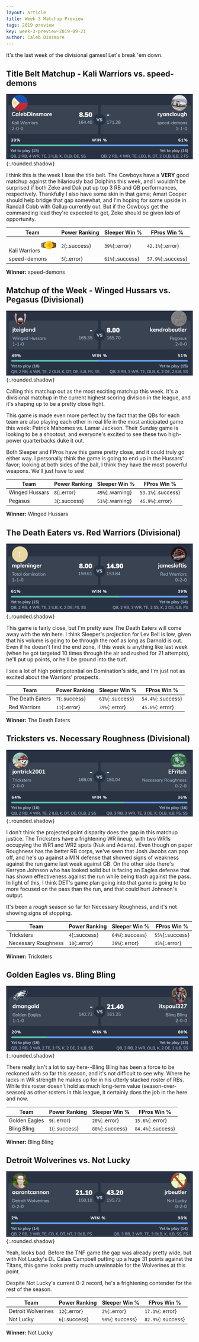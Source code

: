 ```yaml
---
layout: article
title: Week 3 Matchup Preview
tags: 2019 preview
key: week-3-preview-2019-09-21
author: Caleb Dinsmore
---
```


It's the last week of the divisional games! Let's break 'em down.

<!--more-->

## Title Belt Matchup - Kali Warriors vs. speed-demons

![](/post-assets/2019/2019-09-21/kali_speed.png){:.rounded.shadow}

I think this is the week I lose the title belt. The Cowboys have a **VERY** good matchup against the hilariously bad Dolphins this week, and I wouldn't be surprised if both Zeke and Dak put up top 3 RB and QB performances, respectively. Thankfully I also have some skin in that game; Amari Cooper should help bridge that gap somewhat, and I'm hoping for some upside in Randall Cobb with Gallup currently out. But if the Cowboys get the commanding lead they're expected to get, Zeke should be given _lots_ of opportunity.

| Team                                                               | Power Ranking  | Sleeper Win %    | FPros Win %        |
| ------------------------------------------------------------------ | -------------- | ---------------- | ------------------ |
| Kali Warriors <img width="40px" src="/misc/assets/svg/belt.svg" /> | `2`{:.success} | `39%`{:.error}   | `42.1%`{:.error}   |
| speed-demons                                                       | `5`{:.error}   | `61%`{:.success} | `57.9%`{:.success} |

**Winner:** speed-demons

## Matchup of the Week - Winged Hussars vs. Pegasus (Divisional)

![](/post-assets/2019/2019-09-21/winged_pegasus.png){:.rounded.shadow}

Calling this matchup out as the most exciting matchup this week. It's a divisional matchup in the current highest scoring division in the league, and it's shaping up to be a pretty close fight.

This game is made even more perfect by the fact that the QBs for each team are also playing each other in real life in the most anticipated game this week: Patrick Mahomes vs. Lamar Jackson. Their Sunday game is looking to be a shootout, and everyone's excited to see these two high-power quarterbacks duke it out.

Both Sleeper and FPros have this game pretty close, and it could truly go either way. I personally think the game is going to end up in the Hussars' favor; looking at both sides of the ball, I think they have the most powerful weapons. We'll just have to see!

| Team           | Power Ranking  | Sleeper Win %    | FPros Win %        |
| -------------- | -------------- | ---------------- | ------------------ |
| Winged Hussars | `8`{:.error}   | `49%`{:.warning} | `53.1%`{:.success} |
| Pegasus        | `3`{:.success} | `51%`{:.warning} | `46.9%`{:.error}   |

**Winner:** Winged Hussars

## The Death Eaters vs. Red Warriors (Divisional)

![](/post-assets/2019/2019-09-21/total_red.png){:.rounded.shadow}

This game is fairly close, but I'm pretty sure The Death Eaters will come away with the win here. I think Sleeper's projection for Lev Bell is low, given that his volume is going to be through the roof as long as Darnold is out. Even if he doesn't find the end zone, if this week is anything like last week (when he got targeted 10 times through the air and rushed for 21 attempts), he'll put up points, or he'll be ground into the turf.

I see a lot of high point potential on Domination's side, and I'm just not as excited about the Warriors' prospects.

| Team             | Power Ranking  | Sleeper Win %    | FPros Win %        |
| ---------------- | -------------- | ---------------- | ------------------ |
| The Death Eaters | `7`{:.success} | `61%`{:.success} | `54.4%`{:.success} |
| Red Warriors     | `11`{:.error}  | `39%`{:.error}   | `45.6%`{:.error}   |

**Winner:** The Death Eaters

## Tricksters vs. Necessary Roughness (Divisional)

![](/post-assets/2019/2019-09-21/tricksters_necessary.png){:.rounded.shadow}

I don't think the projected point disparity does the gap in this matchup justice. The Tricksters have a frightening WR lineup, with two WR1s occupying the WR1 and WR2 spots (Nuk and Adams). Even though on paper Roughness has the better RB corps, we've seen that Josh Jacobs can pop off, and he's up against a MIN defense that showed signs of weakness against the run game last weak against GB. On the other side there's Kerryon Johnson who has looked solid but is facing an Eagles defense that has shown effectiveness against the run while being trash against the pass. In light of this, I think DET's game plan going into that game is going to be more focused on the pass than the run, and that could hurt Johnson's output.

It's been a _rough_ season so far for Necessary Roughness, and it's not showing signs of stopping.

| Team                | Power Ranking  | Sleeper Win %    | FPros Win %      |
| ------------------- | -------------- | ---------------- | ---------------- |
| Tricksters          | `4`{:.success} | `64%`{:.success} | `55%`{:.success} |
| Necessary Roughness | `10`{:.error}  | `36%`{:.error}   | `45%`{:.error}   |

**Winner:** Tricksters

## Golden Eagles vs. Bling Bling

![](/post-assets/2019/2019-09-21/golden_bling.png){:.rounded.shadow}

There really isn't a lot to say here--Bling Bling has been a force to be reckoned with so far this season, and it's not difficult to see why. Where he lacks in WR strength he makes up for in his utterly stacked roster of RBs. While this roster doesn't hold as much long-term value (season-over-season) as other rosters in this league, it certainly does the job in the here and now.

| Team          | Power Ranking  | Sleeper Win %    | FPros Win %        |
| ------------- | -------------- | ---------------- | ------------------ |
| Golden Eagles | `9`{:.error}   | `20%`{:.error}   | `15.6%`{:.error}   |
| Bling Bling   | `1`{:.success} | `80%`{:.success} | `84.4%`{:.success} |

**Winner:** Bling Bling

## Detroit Wolverines vs. Not Lucky

![](/post-assets/2019/2019-09-21/detroit_not.png){:.rounded.shadow}

Yeah, looks bad. Before the TNF game the gap was already pretty wide, but with Not Lucky's DL Calais Campbell putting up a huge 31 points against the Titans, this game looks pretty much unwinnable for the Wolverines at this point.

Despite Not Lucky's current 0-2 record, he's a frightening contender for the rest of the season.

| Team               | Power Ranking  | Sleeper Win %    | FPros Win %        |
| ------------------ | -------------- | ---------------- | ------------------ |
| Detroit Wolverines | `12`{:.error}  | `2%`{:.error}    | `17.1%`{:.error}   |
| Not Lucky          | `6`{:.success} | `98%`{:.success} | `82.9%`{:.success} |

**Winner:** Not Lucky
